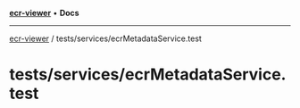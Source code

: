 [**ecr-viewer**](../../../README.md) • **Docs**

***

[ecr-viewer](../../../README.md) / tests/services/ecrMetadataService.test

# tests/services/ecrMetadataService.test
